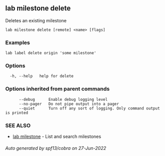 ## lab milestone delete

Deletes an existing milestone

```
lab milestone delete [remote] <name> [flags]
```

### Examples

```
lab label delete origin 'some milestone'
```

### Options

```
  -h, --help   help for delete
```

### Options inherited from parent commands

```
      --debug      Enable debug logging level
      --no-pager   Do not pipe output into a pager
      --quiet      Turn off any sort of logging. Only command output is printed
```

### SEE ALSO

* [lab milestone](lab_milestone.md)	 - List and search milestones

###### Auto generated by spf13/cobra on 27-Jun-2022

